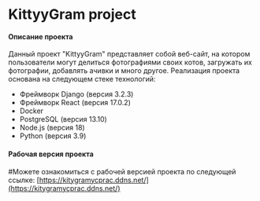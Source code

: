 # KittyyGram project
#### Описание проекта

Данный проект "KittyyGram" представляет собой веб-сайт, на котором пользователи могут делиться фотографиями своих котов, загружать их фотографии, добавлять ачивки и много другое. Реализация проекта основана на следующем стеке технологий:

-   Фреймворк Django (версия 3.2.3)
-   Фреймворк React (версия 17.0.2)
-   Docker
-   PostgreSQL (версия 13.10)
-   Node.js (версия 18)
-   Python (версия 3.9)

#### Рабочая версия проекта

#Можете ознакомиться с рабочей версией проекта по следующей ссылке: [https://kitygramycprac.ddns.net/](https://kitygramycprac.ddns.net/)
